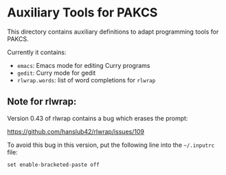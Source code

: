 Auxiliary Tools for PAKCS
=========================

This directory contains auxiliary definitions to adapt programming tools
for PAKCS.

Currently it contains:

* `emacs`: Emacs mode for editing Curry programs
* `gedit`: Curry mode for gedit
* `rlwrap.words`: list of word completions for `rlwrap`


Note for rlwrap:
----------------

Version 0.43 of rlwrap contains a bug which erases the prompt:

https://github.com/hanslub42/rlwrap/issues/109

To avoid this bug in this version, put the following line into the
`~/.inputrc` file:

    set enable-bracketed-paste off
